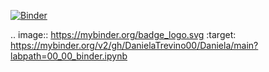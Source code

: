[![Binder](https://mybinder.org/badge_logo.svg)](https://mybinder.org/v2/gh/DanielaTrevino00/Daniela/main?labpath=00_00_binder.ipynb)

.. image:: https://mybinder.org/badge_logo.svg
 :target: https://mybinder.org/v2/gh/DanielaTrevino00/Daniela/main?labpath=00_00_binder.ipynb
